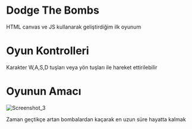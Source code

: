# Dodge The Bombs
HTML canvas ve JS kullanarak geliştirdiğim ilk oyunum
# Oyun Kontrolleri
Karakter W,A,S,D tuşları veya yön tuşları ile hareket ettirilebilir
# Oyunun Amacı

![Screenshot_3](https://user-images.githubusercontent.com/94222577/165293752-45932952-2c91-4157-8209-2d8be6e372a3.png)

Zaman geçtikçe artan bombalardan kaçarak en uzun süre hayatta kalmak
